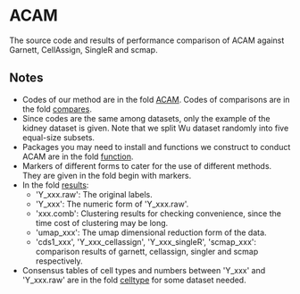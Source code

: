 # ACAM

The source code and results of performance comparison of ACAM against Garnett, CellAssign, SingleR and scmap.

## Notes

- Codes of our method are in the fold [ACAM](./ACAM/). Codes of comparisons are in the fold [compares](./compares/). 
- Since codes are the same among datasets, only the example of the kidney dataset is given. Note that we split Wu dataset randomly into five equal-size subsets. 
- Packages you may need to install and functions we construct to conduct ACAM are in the fold [function](./function/).
- Markers of different forms to cater for the use of different methods. They are given in the fold begin with markers.
- In the fold [results](./results/):
  - 'Y_xxx.raw': The original labels.
  - 'Y_xxx': The numeric form of 'Y_xxx.raw'.
  - 'xxx.comb': Clustering results for checking convenience, since the time cost of clustering may be long.
  - 'umap_xxx': The umap dimensional reduction form of the data.
  - 'cds1_xxx', 'Y_xxx_cellassign', 'Y_xxx_singleR', 'scmap_xxx': comparison results of garnett, cellassign, singler and scmap respectively.
- Consensus tables of cell types and numbers between 'Y_xxx' and 'Y_xxx.raw' are in the fold [celltype](./celltype/) for some dataset needed.
